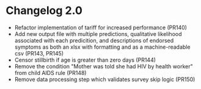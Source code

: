 # Changelog 2.0

* Refactor implementation of tariff for increased performance (PR140)
* Add new output file with multiple predictions, qualitative likelihood
  associated with each predicition, and descriptions of endorsed symptoms as
  both an xlsx with formatting and as a machine-readable csv (PR143, PR145)
* Censor stillbirth if age is greater than zero days (PR144)
* Remove the condition "Mother was told she had HIV by health worker" from
  child AIDS rule (PR148)
* Remove data processing step which validates survey skip logic (PR150)
